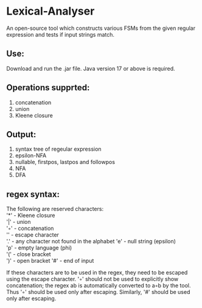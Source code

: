 # Lexical-Analyser
An open-source tool which constructs various FSMs from the given regular expression and tests if input strings match.

## Use:
Download and run the .jar file.
Java version 17 or above is required.

## Operations supprted:
1) concatenation
2) union
3) Kleene closure

## Output:
1) syntax tree of regeular expression
2) epsilon-NFA
3) nullable, firstpos, lastpos and followpos
4) NFA
5) DFA

## regex syntax:
The following are reserved characters:  
'\*' - Kleene closure  
'|'  - union  
'◦'  - concatenation  
'\'  - escape character  
'.'  - any character not found in the alphabet
'e'  - null string (epsilon)  
'p'  - empty language (phi)  
'('  - close bracket  
')'  - open bracket
'#'  - end of input
  
If these characters are to be used in the regex, they need to be escaped using the escape character.
'◦' should not be used to explicitly show concatenation; the regex ab is automatically converted to a◦b by the tool.
Thus '◦' should be used only after escaping.
Similarly, '#' should be used only after escaping.
